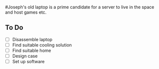 #Joseph's old laptop is a prime candidate for a server to live in the space and host games etc.
## To Do
- [ ] Disassemble laptop
- [ ] Find suitable cooling solution
- [ ] Find suitable home
- [ ] Design case
- [ ] Set up software
